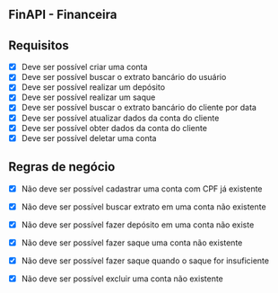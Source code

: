 ## FinAPI - Financeira 

## Requisitos

- [x] Deve ser possível criar uma conta
- [x] Deve ser possível buscar o extrato bancário do usuário
- [x] Deve ser possível realizar um depósito
- [x] Deve ser possível realizar um saque
- [x] Deve ser possível buscar o extrato bancário do cliente por data
- [x] Deve ser possível atualizar dados da conta do cliente
- [x] Deve ser possível obter dados da conta do cliente
- [x] Deve ser possível deletar uma conta

## Regras de negócio

- [x] Não deve ser possível cadastrar uma conta com CPF já existente
- [x] Não deve ser possível buscar extrato em uma conta não existente
- [x] Não deve ser possível fazer depósito em uma conta não existe
- [x] Não deve ser possível fazer saque uma conta não existente
- [x] Não deve ser possível fazer saque quando o saque for insuficiente
- [x] Não deve ser possível excluir uma conta não existente








